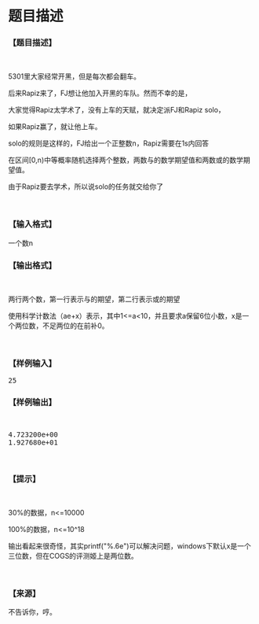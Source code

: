 # 题目描述


<h3>
【题目描述】
</h3>
<p>
<br/>
</p>
<p>
5301里大家经常开黑，但是每次都会翻车。
</p>
<p>
后来Rapiz来了，FJ想让他加入开黑的车队。然而不幸的是，
</p>
<p>
大家觉得Rapiz太学术了，没有上车的天赋，就决定派FJ和Rapiz solo，
</p>
<p>
如果Rapiz赢了，就让他上车。
</p>
<p>
solo的规则是这样的，FJ给出一个正整数n，Rapiz需要在1s内回答
</p>
<p>
在区间[0,n)中等概率随机选择两个整数，两数与的数学期望值和两数或的数学期望值。
</p>
<p>
由于Rapiz要去学术，所以说solo的任务就交给你了
</p>
<p>
<br/>
</p>
<h3>
【输入格式】
</h3>
<p>
一个数n
</p>
<h3>
【输出格式】
</h3>
<p>
<br/>
</p>
<p>
两行两个数，第一行表示与的期望，第二行表示或的期望
</p>
<p>
使用科学计数法（ae+x）表示，其中1&lt;=a&lt;10，并且要求a保留6位小数，x是一个两位数，不足两位的在前补0。
</p>
<p>
<br/>
</p>
<h3>
【样例输入】
</h3>
<pre>25</pre>
<h3>
【样例输出】
</h3>
<pre><p>
4.723200e+00
1.927680e+01
</p>
</pre>
<h3>
【提示】
</h3>
<p>
<br/>
</p>
<p>
30%的数据，n&lt;=10000
</p>
<p>
100%的数据，n&lt;=10^18
</p>
<p>
输出看起来很奇怪，其实printf(&#34;%.6e&#34;)可以解决问题，windows下默认x是一个三位数，但在COGS的评测姬上是两位数。
</p>
<p>
<br/>
</p>
<h3>
【来源】
</h3>
<p>
不告诉你，哼。
</p>
